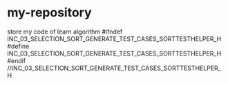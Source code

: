 # my-repository
store my code of learn algorithm
#ifndef INC_03_SELECTION_SORT_GENERATE_TEST_CASES_SORTTESTHELPER_H
#define INC_03_SELECTION_SORT_GENERATE_TEST_CASES_SORTTESTHELPER_H
#endif //INC_03_SELECTION_SORT_GENERATE_TEST_CASES_SORTTESTHELPER_H
